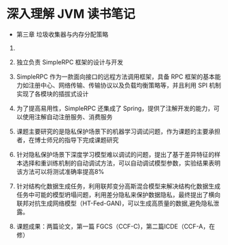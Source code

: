 # 深入理解 JVM 读书笔记

- 第三章 垃圾收集器与内存分配策略





1. 

1. 独立负责 SimpleRPC 框架的设计与开发
2. SimpleRPC 作为一款面向接口的远程方法调用框架，具备 RPC 框架的基本能力如注册中心、网络传输、传输协议以及负载均衡策略等，并且利用 SPI 机制实现了各模块的插拔式设计
3. 为了提高易用性，SimpleRPC 还集成了 Spring，提供了注解开发的能力，可以使用注解自动注册服务、消费服务

1. 课题主要研究的是隐私保护场景下的机器学习调试问题，作为课题的主要承担者，在博士师兄的指导下完成课题研究
2. 针对隐私保护场景下深度学习模型难以调试的问题，提出了基于差异特征的样本选择和重训练机制的自动调试方法，可以自动调试模型参数，实验结果表明该方法可以将测试准确率提高8%
3. 针对结构化数据生成任务，利用联邦变分高斯混合模型来解决结构化数据生成任务中可能的模型坍塌问题，利用差分隐私来保护数据隐私，最终提出了横向联邦对抗生成网络模型（HT-Fed-GAN)，可以生成高质量的数据,避免隐私泄露。
4. 课题成果：两篇论文，第一篇 FGCS（CCF-C)，第二篇ICDE（CCF-A，在修）